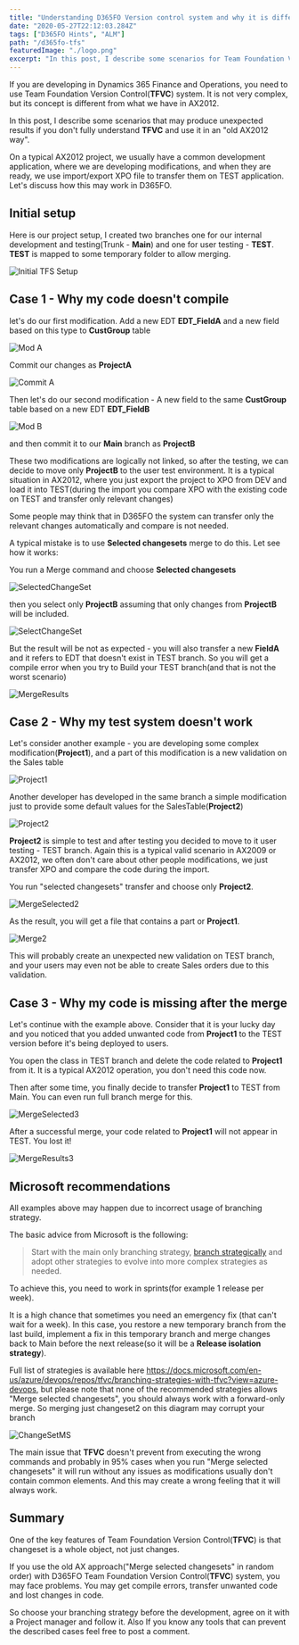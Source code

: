 ```yaml
---
title: "Understanding D365FO Version control system and why it is different from AX2012"
date: "2020-05-27T22:12:03.284Z"
tags: ["D365FO Hints", "ALM"]
path: "/d365fo-tfs"
featuredImage: "./logo.png"
excerpt: "In this post, I describe some scenarios for Team Foundation Version Control usage in Dynamics 365 Finance and Operations and how it is different from AX2012."
---
```


If you are developing in Dynamics 365 Finance and Operations, you need to use Team Foundation Version Control(**TFVC**) system. It is not very complex, but its concept is different from what we have in AX2012.

In this post, I describe some scenarios that may produce unexpected results if you don't fully understand **TFVC** and use it in an "old AX2012 way".

On a typical AX2012 project, we usually have a common development application, where we are developing modifications, and when they are ready, we use import/export XPO file to transfer them on TEST application. Let's discuss how this may work in D365FO.  

## Initial setup

Here is our project setup, I created two branches one for our internal development and testing(Trunk - **Main**) and one for user testing - **TEST**. **TEST** is mapped to some temporary folder to allow merging.

![ Initial TFS Setup](InitialTFSSetup.png)

## Case 1 - Why my code doesn't compile

let's do our first modification. Add a new EDT **EDT_FieldA** and a new field based on this type to **CustGroup** table

![ Mod A](ModA.png)

Commit our changes as **ProjectA**

![ Commit A](CommitA.png)

Then let's do our second modification - A new field to the same **CustGroup** table based on a new EDT **EDT_FieldB**

![Mod B](ModB.png)

and then commit it to our **Main** branch as **ProjectB**

These two modifications are logically not linked, so after the testing, we can decide to move only **ProjectB** to the user test environment. It is a typical situation in AX2012, where you just export the project to XPO from DEV and load it into TEST(during the import you compare XPO with the existing code on TEST and transfer only relevant changes)

Some people may think that in D365FO the system can transfer only the relevant changes automatically and compare is not needed. 

A typical mistake is to use **Selected changesets** merge to do this. Let see how it works:

You run a Merge command and choose **Selected changesets**

![SelectedChangeSet](SelectedChangeSet.png)

then you select only **ProjectB** assuming that only changes from **ProjectB** will be included.

![SelectChangeSet](SelectChangeSet.png)

But the result will be not as expected - you will also transfer a new **FieldA** and it refers to EDT that doesn't exist in TEST branch. So you will get a compile error when you try to Build your TEST branch(and that is not the worst scenario)  

![MergeResults](MergeResults.png)

## Case 2 - Why my test system doesn't work

Let's consider another example - you are developing some complex modification(**Project1**), and a part of this modification is a new validation on the Sales table

![Project1](Project1.png)

Another developer has developed in the same branch a simple modification just to provide some default values for the SalesTable(**Project2**)

![Project2](Project2.png)

**Project2** is simple to test and after testing you decided to move to it user testing - TEST branch. Again this is a typical valid scenario in AX2009 or AX2012, we often don't care about other people modifications, we just transfer XPO and compare the code during the import.

You run "selected changesets" transfer and choose only **Project2**.

![MergeSelected2](MergeSelected2.png)

As the result, you will get a file that contains a part or **Project1**.

![Merge2](Merge2.png)

This will probably create an unexpected new validation on TEST branch, and your users may even not be able to create Sales orders due to this validation.

## Case 3 - Why my code is missing after the merge

Let's continue with the example above. Consider that it is your lucky day and you noticed that you added unwanted code from **Project1** to the TEST version before it's being deployed to users.

You open the class in TEST branch and delete the code related to **Project1** from it. It is a typical AX2012 operation, you don't need this code now. 

Then after some time, you finally decide to transfer **Project1** to TEST from Main. You can even run full branch merge for this. 

![MergeSelected3](MergeSelected3.png)

After a successful merge, your code related to **Project1** will not appear in TEST. You lost it!  

![MergeResults3](MergeResults3.png)

## Microsoft recommendations

All examples above may happen due to incorrect usage of branching strategy.

The basic advice from Microsoft is the following:

> Start with the main only branching strategy, [branch strategically](https://docs.microsoft.com/en-us/azure/devops/repos/tfvc/branching-strategies-with-tfvc?view=azure-devops) and adopt other strategies to evolve into more complex strategies as needed.

To achieve this, you need to work in sprints(for example 1 release per week).

It is a high chance that sometimes you need an emergency fix (that can't wait for a week). In this case, you restore a new temporary branch from the last build, implement a fix in this temporary branch and merge changes back to Main before the next release(so it will be a **Release isolation strategy**).

Full list of strategies is available here https://docs.microsoft.com/en-us/azure/devops/repos/tfvc/branching-strategies-with-tfvc?view=azure-devops, but please note that none of the recommended strategies allows "Merge selected changesets", you should always work with a forward-only merge. So merging just changeset2 on this diagram may corrupt your branch

![ChangeSetMS](ChangeSetMS.png)

The main issue that **TFVC** doesn't prevent from executing the wrong commands and probably in 95% cases when you run "Merge selected changesets" it will run without any issues as modifications usually don't contain common elements. And this may create a wrong feeling that it will always work.

## Summary

One of the key features of Team Foundation Version Control(**TFVC**) is that changeset is a whole object, not just changes.

If you use the old AX approach("Merge selected changesets" in random order) with D365FO Team Foundation Version Control(**TFVC**) system, you may face problems. You may get compile errors, transfer unwanted code and lost changes in code.

So choose your branching strategy before the development, agree on it with a Project manager and follow it. Also If you know any tools that can prevent the described cases feel free to post a comment.
